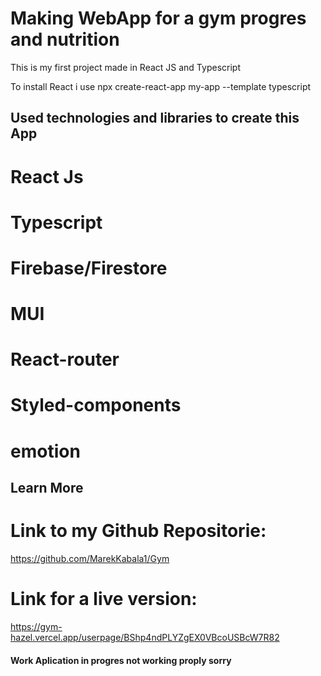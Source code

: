 # Making WebApp for a gym progres and nutrition

This is my first project made in React JS and Typescript

To install React i use npx create-react-app my-app --template typescript

## Used technologies and libraries to create this App

# React Js

# Typescript

# Firebase/Firestore

# MUI

# React-router

# Styled-components

# emotion

## Learn More

# Link to my Github Repositorie:

https://github.com/MarekKabala1/Gym

# Link for a live version:

https://gym-hazel.vercel.app/userpage/BShp4ndPLYZgEX0VBcoUSBcW7R82

#### Work Aplication in progres not working proply sorry
